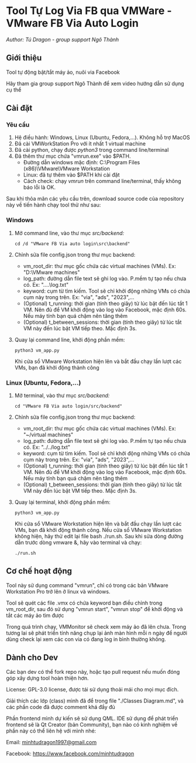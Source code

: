 # Tool Tự Log Via FB qua VMWare - VMware FB Via Auto Login

*Author: Tú Dragon - group support Ngô Thành*

## Giới thiệu

Tool tự động bật/tắt máy ảo, nuôi via Facebook

Hãy tham gia group support Ngô Thành để xem video hướng dẫn sử dụng cụ thể

## Cài đặt

### Yêu cầu

1. Hệ điều hành: Windows, Linux (Ubuntu, Fedora,...). Không hỗ trợ MacOS
2. Đã cài VMWorkStation Pro với ít nhất 1 virtual machine
3. Đã cài python, chạy được *python3* trong command line/terminal
4. Đã thêm thư mục chứa "vmrun.exe" vào $PATH.
   * Đường dẫn windows mặc định: C:\Program Files (x86)\VMware\VMware Workstation
   * Linux: đã tự thêm vào $PATH khi cài đặt
   * Cách check: chạy *vmrun* trên command line/terminal, thấy không báo lỗi là OK.

Sau khi thỏa mãn các yêu cầu trên, download source code của repository này về tiến hành chạy tool thử như sau:

### Windows

1. Mở command line, vào thư mục *src/backend:*

   ```
   cd /d "VMware FB Via auto login\src\backend"
   ```
2. Chỉnh sửa file config.json trong thư mục backend:

   * vm_root_dir: thư mục gốc chứa các virtual machines (VMs). Ex: "D:\VMware machines"
   * log_path: đường dẫn file text sẽ ghi log vào. P.mềm tự tạo nếu chưa có. Ex: "..\..\log.txt"
   * keyword: cụm từ tìm kiếm. Tool sẽ chỉ khởi động những VMs có chứa cụm này trong trên. Ex: "via", "ads", "2023",...
   * (Optional) t_running: thời gian (tính theo giây) từ lúc bật đến lúc tắt 1 VM. Nên đủ để VM khởi động vào log vào Facebook, mặc định 60s. Nếu máy tính bạn quá chậm nên tăng thêm
   * (Optional) t_between_sessions: thời gian (tính theo giây) từ lúc tắt VM này đến lúc bật VM tiếp theo. Mặc định 3s.
3. Quay lại command line, khởi động phần mềm:

   ```
   python3 vm_app.py
   ```

   Khi cửa sổ VMware Workstation hiện lên và bắt đầu chạy lần lượt các VMs, bạn đã khởi động thành công

### Linux (Ubuntu, Fedora,...)

1. Mở terminal, vào thư mục *src/backend:*

   ```
   cd "VMware FB Via auto login/src/backend"
   ```
2. Chỉnh sửa file config.json trong thư mục backend:

   * vm_root_dir: thư mục gốc chứa các virtual machines (VMs). Ex: "~/virtual machines"
   * log_path: đường dẫn file text sẽ ghi log vào. P.mềm tự tạo nếu chưa có. Ex: "../../log.txt"
   * keyword: cụm từ tìm kiếm. Tool sẽ chỉ khởi động những VMs có chứa cụm này trong trên. Ex: "via", "ads", "2023",...
   * (Optional) t_running: thời gian (tính theo giây) từ lúc bật đến lúc tắt 1 VM. Nên đủ để VM khởi động vào log vào Facebook, mặc định 60s. Nếu máy tính bạn quá chậm nên tăng thêm
   * (Optional) t_between_sessions: thời gian (tính theo giây) từ lúc tắt VM này đến lúc bật VM tiếp theo. Mặc định 3s.
3. Quay lại terminal, khởi động phần mềm:

   ```
   python3 vm_app.py
   ```

   Khi cửa sổ VMware Workstation hiện lên và bắt đầu chạy lần lượt các VMs, bạn đã khởi động thành công.
   Nếu cửa sổ VMware Workstation không hiện, hãy thử edit lại file bash ./run.sh. Sau khi sửa dòng đường dẫn trước dòng vmware &, hãy vào terminal và chạy:

   ```
   ./run.sh
   ```

## Cơ chế hoạt động

Tool này sử dụng command "vmrun", chỉ có trong các bản VMware Workstation Pro trở lên ở linux và windows.

Tool sẽ quét các file .vmx có chứa keyword bạn điều chỉnh trong vm_root_dir, sau đó sử dụng "vmrun start", "vmrun stop" để khởi động và tắt các máy ảo tìm được

Trong quá trình chạy, VMMonitor sẽ check xem máy ảo đã lên chưa. Trong tương lai sẽ phát triển tính năng chụp lại ảnh màn hình mỗi n ngày để người dùng check lại xem các con via có đang log in bình thường không.

## Dành cho Dev

Các bạn dev có thể fork repo này, hoặc tạo pull request nếu muốn đóng góp xây dựng tool hoàn thiện hơn.

License: GPL-3.0 license, được tái sử dụng thoải mái cho mọi mục đích.

Giải thích các lớp (class) mình đã để trong file "./Classes Diagram.md", và các phần code đã được comment khá đầy đủ

Phần frontend mình dự kiến sẽ sử dụng QML. IDE sử dụng để phát triển frontend sẽ là Qt Creator (bản Community), bạn nào có kinh nghiệm về phần này có thể liên hệ với mình nhé:

Email: minhtudragon1997@gmail.com

Facebook: https://www.facebook.com/minhtudragon
